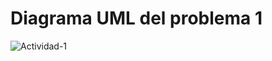 # Diagrama UML del problema 1

![Actividad-1](https://github.com/andherrera/tarea_patrones/assets/63483248/3b5f4232-cac1-452b-bb4b-8054ba06cbca)

